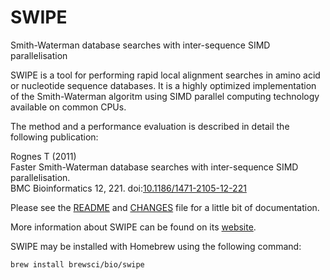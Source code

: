 SWIPE
=====

Smith-Waterman database searches with inter-sequence SIMD parallelisation

SWIPE is a tool for performing rapid local alignment searches in amino acid
or nucleotide sequence databases. It is a highly optimized implementation of
the Smith-Waterman algoritm using SIMD parallel computing technology available
on common CPUs.

The method and a performance evaluation is described in detail the following
publication:

Rognes T (2011)  
Faster Smith-Waterman database searches with inter-sequence SIMD
parallelisation.  
BMC Bioinformatics 12, 221.
doi:[10.1186/1471-2105-12-221](http://dx.doi.org/10.1186/1471-2105-12-221)

Please see the [README](https://github.com/torognes/swipe/blob/master/README)
and [CHANGES](https://github.com/torognes/swipe/blob/master/CHANGES) file for
a little bit of documentation.

More information about SWIPE can be found on its
[website](http://dna.uio.no/swipe/).

SWIPE may be installed with Homebrew using the following command:

`brew install brewsci/bio/swipe`